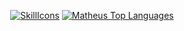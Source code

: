 <div align="center">
  
[![SkillIcons](https://skillicons.dev/icons?i=java,spring,linux,kubernetes)](https://skillicons.dev)
[![Matheus Top Languages](https://github-readme-stats.vercel.app/api/top-langs/?username=matheusrebola&theme=blue-white)](https://github.com/anuraghazra/github-readme-stats)
  
 </div>
